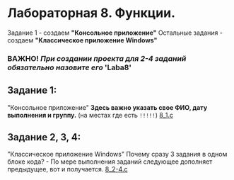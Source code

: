 # Лабораторная 8. Функции.
Задание 1 - создаем **"Консольное приложение"**
Остальные задания - создаем **"Классическое приложение Windows"**
### **ВАЖНО!** *При создании проекта для 2-4 заданий обязательно назовите его* **'Laba8'**

## Задание 1:
"Консольное приложение"
**Здесь важно указать свое ФИО, дату выполнения и группу.** (на местах где есть `!!!!!`)
[8_1.c](./8_1.c)


## Задание 2, 3, 4:
"Классическое приложение Windows"
Почему сразу 3 задания в одном блоке кода? - По мере выполнения заданий следующее дополняет предыдущее, вот и получается.
[8_2-4.c](./8_2-4.c)